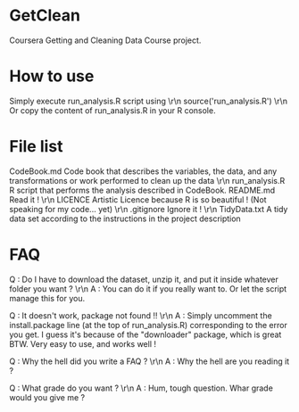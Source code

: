 GetClean
========

Coursera Getting and Cleaning Data Course project.

# How to use

Simply execute run_analysis.R script using \r\n
source('run_analysis.R') \r\n
Or copy the content of run_analysis.R in your R console.

# File list

CodeBook.md 		Code book that describes the variables, the data, and any transformations or work performed to clean up the data \r\n
run_analysis.R 		R script that performs the analysis described in CodeBook.
README.md 			Read it ! \r\n
LICENCE 			Artistic Licence because R is so beautiful ! (Not speaking for my code... yet) \r\n
.gitignore 			Ignore it ! \r\n
TidyData.txt 		A tidy data set according to the instructions in the project description

# FAQ

Q : Do I have to download the dataset, unzip it, and put it inside whatever folder you want ? \r\n
A : You can do it if you really want to. Or let the script manage this for you.

Q : It doesn't work, package not found !! \r\n
A : Simply uncomment the install.package line (at the top of run_analysis.R) corresponding to the error you get. I guess it's because of the "downloader" package, which is great BTW. Very easy to use, and works well !

Q : Why the hell did you write a FAQ ? \r\n
A : Why the hell are you reading it ?

Q : What grade do you want ? \r\n
A : Hum, tough question. Whar grade would you give me ?